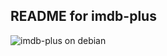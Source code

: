 ## README for imdb-plus

![imdb-plus on debian](https://github.com/honeymustard/imdb-plus/local/ss-linux-2.png)

